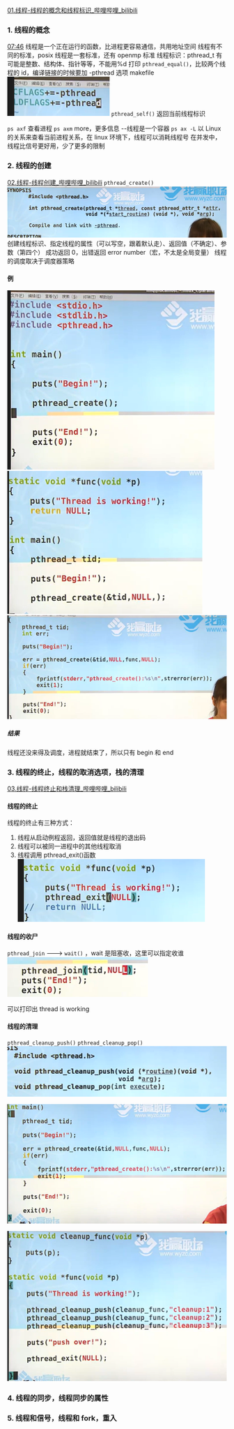 [01.线程-线程的概念和线程标识_哔哩哔哩_bilibili](https://www.bilibili.com/video/BV1yJ411S7r6?p=82&vd_source=f8bf73f9a2b495eaf6f8446fa6016bc7)
### 1. 线程的概念

[07:46](https://www.bilibili.com/video/BV1yJ411S7r6?p=82&vd_source=f8bf73f9a2b495eaf6f8446fa6016bc7#t=466.664951)
线程是一个正在运行的函数，比进程更容易通信，共用地址空间
线程有不同的标准，posix 线程是一套标准，还有 openmp 标准
线程标识：pthread_t 有可能是整数、结构体、指针等等，不能用%d 打印
`pthread_equal()`，比较两个线程的 id，编译链接的时候要加 -pthread 选项
makefile
![](https://raw.githubusercontent.com/acdefg/cdn/main/obsidian/20221130171544.png)
`pthread_self()` 返回当前线程标识

`ps axf`  查看进程
`ps axm`  more，更多信息 --线程是一个容器 
`ps ax -L` 以 Linux 的关系来查看当前进程关系，在 linux 环境下，线程可以消耗线程号
在并发中，线程比信号更好用，少了更多的限制
### 2. 线程的创建
[02.线程-线程创建_哔哩哔哩_bilibili](https://www.bilibili.com/video/BV1yJ411S7r6?p=83&vd_source=f8bf73f9a2b495eaf6f8446fa6016bc7)
`pthread_create()` 
![](https://raw.githubusercontent.com/acdefg/cdn/main/obsidian/20221130171811.png)
创建线程标识、指定线程的属性（可以写空，跟着默认走）、返回值（不确定）、参数（第四个）
成功返回 0，出错返回 error number（宏，不太是全局变量）
线程的调度取决于调度器策略
#### 例
![200](https://raw.githubusercontent.com/acdefg/cdn/main/obsidian/20221130172419.png)
![200](https://raw.githubusercontent.com/acdefg/cdn/main/obsidian/20221130172522.png)
![200](https://raw.githubusercontent.com/acdefg/cdn/main/obsidian/20221130172626.png)
##### 结果
线程还没来得及调度，进程就结束了，所以只有 begin 和 end 
### 3. 线程的终止，线程的取消选项，栈的清理
[03.线程-线程终止和栈清理_哔哩哔哩_bilibili](https://www.bilibili.com/video/BV1yJ411S7r6?p=84&vd_source=f8bf73f9a2b495eaf6f8446fa6016bc7)
#### 线程的终止
线程的终止有三种方式：
1. 线程从启动例程返回，返回值就是线程的退出码
2. 线程可以被同一进程中的其他线程取消
3. 线程调用 pthread_exit()函数
![200](https://raw.githubusercontent.com/acdefg/cdn/main/obsidian/20221130173357.png)
#### 线程的收尸
`pthread_join`  ---> `wait()` ，wait 是阻塞收，这里可以指定收谁
![](https://raw.githubusercontent.com/acdefg/cdn/main/obsidian/20221201133654.png)

可以打印出 thread is working
#### 线程的清理
`pthread_cleanup_push()` 
`pthread_cleanup_pop()` 
![](https://raw.githubusercontent.com/acdefg/cdn/main/obsidian/20221201191644.png)

![200](https://raw.githubusercontent.com/acdefg/cdn/main/obsidian/20221201191810.png)

![200](https://raw.githubusercontent.com/acdefg/cdn/main/obsidian/20221201192013.png)


### 4. 线程的同步，线程同步的属性

### 5. 线程和信号，线程和 fork，重入
